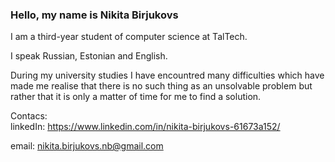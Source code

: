 ### Hello, my name is Nikita Birjukovs  

I am a third-year student of computer science at TalTech.  

I speak Russian, Estonian and English.  

During my university studies I have encountred many difficulties which have made me realise that there is no such thing as an unsolvable problem but rather that it is only a matter of time for me to find a solution. 

Contacs:  
linkedIn: https://www.linkedin.com/in/nikita-birjukovs-61673a152/  

email: nikita.birjukovs.nb@gmail.com  

<!--
**nibirj/nibirj** is a ✨ _special_ ✨ repository because its `README.md` (this file) appears on your GitHub profile.

Here are some ideas to get you started:

- 🔭 I’m currently working on ...
- 🌱 I’m currently learning ...
- 👯 I’m looking to collaborate on ...
- 🤔 I’m looking for help with ...
- 💬 Ask me about ...
- 📫 How to reach me: ...
- 😄 Pronouns: ...
- ⚡ Fun fact: ...
-->
